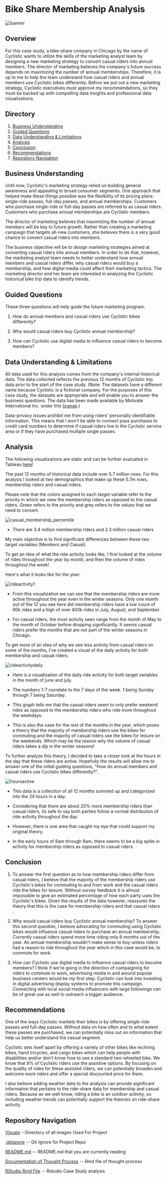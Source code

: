 # Bike Share Membership Analysis

![banner](Visuals/banner.png)

## Overview

For this case study, a bike-share company in Chicago by the name of Cyclistic wants to utilize the skills of the marketing analyst team by designing a new marketing strategy to convert casual riders into annual members. The director of marketing believes the company's future success depends on maximizing the number of annual memberships. Therefore, it is up to me to help the team understand how casual riders and annual members use Cyclistic bikes differently. Before we put out a new marketing strategy, Cyclistic executives must approve my recommendations, so they must be backed up with compelling data insights and professional data visualizations.

## Directory

1.  [Business Understanding](https://github.com/ayeejoeey/Bike-Share-Membership-Analysis#business-understanding)
2.  [Guided Questions](https://github.com/ayeejoeey/Bike-Share-Membership-Analysis#guided-questions)
3.  [Data Understanding & Limitations](https://github.com/ayeejoeey/Bike-Share-Membership-Analysis#data-understanding--limitations)
4.  [Analysis](https://github.com/ayeejoeey/Bike-Share-Membership-Analysis#analysis)
5.  [Conclusion](https://github.com/ayeejoeey/Bike-Share-Membership-Analysis#conclusion)
6.  [Recommendations](https://github.com/ayeejoeey/Bike-Share-Membership-Analysis#recommendations)
7.  [Repository Navigation](https://github.com/ayeejoeey/Bike-Share-Membership-Analysis/tree/main#repository-navigation)
## Business Understanding

Until now, Cyclistic's marketing strategy relied on building general awareness and appealing to broad consumer segments. One approach that helped make these things possible was the flexibility of its pricing plans: single-ride passes, full-day passes, and annual memberships. Customers who purchase single-ride or full-day passes are referred to as casual riders. Customers who purchase annual memberships are Cyclistic members.

The director of marketing believes that maximizing the number of annual members will be key to future growth. Rather than creating a marketing campaign that targets all-new customers, she believes there is a very good chance to convert casual riders into members.

The business objective will be to design marketing strategies aimed at converting casual riders into annual members. In order to do that, however, the marketing analyst team needs to better understand how annual members and casual riders differ, why casual riders would buy a membership, and how digital media could affect their marketing tactics. The marketing director and her team are interested in analyzing the Cyclistic historical bike trip data to identify trends.

## Guided Questions

These three questions will help guide the future marketing program:

1.  How do annual members and casual riders use Cyclistic bikes differently?

2.  Why would casual riders buy Cyclistic annual membership?

3.  How can Cyclistic use digital media to influence casual riders to become members?

## Data Understanding & Limitations

All data used for this analysis comes from the company's internal historical data. The data collected reflects the previous 12 months of Cyclistic trip data prior to the start of the case study. (Note: The datasets have a different name because Cyclistic is a fictional company. For the purposes of this case study, the datasets are appropriate and will enable you to answer the business questions. The data has been made available by Motivate International Inc. under this [license](https://ride.divvybikes.com/data-license-agreement).)

Data-privacy issues prohibit me from using riders' personally identifiable information. This means that I won't be able to connect pass purchases to credit card numbers to determine if casual riders live in the Cyclistic service area or if they have purchased multiple single passes.

## Analysis

The following visualizations are static and can be further evaluated in Tableau [here](https://public.tableau.com/authoring/Rideshare-Analysis_V2/Dashboard1#1)!

The past 12 months of historical data include over 5.7 million rows. For this analysis I looked at two demographics that make up these 5.7m rows, membership riders and casual riders.

Please note that the colors assigned to each target variable refer to the priority in which we view the membership riders as opposed to the casual riders. Green refers to the priority and grey refers to the values that we need to convert.

![casual_membership_percentile](Visuals/Membership_Casual%20Count%20(Percentage).png)

-   There are 3.4 million membership riders and 2.3 million casual riders

My main objective is to find significant differences between these two target variables (Members and Casual).

To get an idea of what the ride activity looks like, I first looked at the volume of rides throughout the year by month, and then the volume of rides throughout the week!

Here's what it looks like for the year:

![rideactivity1](Visuals/Count%20of%20Rides(Year).png)

-   From this visualization we can see that the membership riders are more active throughout the year even in the winter seasons. Only one month out of the 12 you see here did membership riders have a low count of 90k rides and a high of over 400k rides in July, August, and September.

-   For casual riders, the most activity seen range from the month of May to the month of October before dropping significantly. It seems casual riders prefer the months that are not part of the winter seasons in Chicago.

To get more of an idea of why we see less activity from casual riders on some of the months, I've created a visual of the daily activity for both membership and casual riders.

![rideactivitydaily](Visuals/Daily%20Ride%20Activity(June&July).png)

-   Here is a visualization of the daily ride activity for both target variables in the month of june and july.

-   The numbers 1-7 correlate to the 7 days of the week. 1 being Sunday through 7 being Saturday.

-   This graph tells me that the casual riders seem to only prefer weekend rides as opposed to the membership riders who ride more throughout the weekdays.

-   This is also the case for the rest of the months in the year, which poses a theory that the majority of membership riders use the bikes for commuting and the majority of casual riders use the bikes for leisure on the weekends. Which may be the reason why the volume of casual riders takes a dip in the winter seasons!

To further analyze this theory, I decided to take a closer look at the hours in the day that these riders are active. Hopefully the results will allow me to answer one of the initial guiding questions, "How do annual members and casual riders use Cyclistic bikes differently?".

![hoursactive](Visuals/Hour%20of%20Day%20Active.png)

-   This data is a collection of all 12 months summed up and categorized into the 24 hours in a day.

-   Considering that there are about 20% more membership riders than casual riders, its safe to say both parties follow a normal distribution of ride activity throughout the day.

-   However, there is one area that caught my eye that could support my original theory.

-   In the early hours of 6am through 9am, there seems to be a big spike in activity for membership riders as opposed to casual riders.

## Conclusion

1.  To answer the first question as to how membership riders differ from casual riders, I believe that the majority of the membership riders use Cyclistic's bikes for commuting to and from work and the casual riders ride the bikes for leisure. Without survey feedback it is almost impossible to give an estimated percentage of how each party uses the Cyclistic's bikes. Given the results of the data however, reassures the theory that this is the case for membership riders and that casual riders .

2.  Why would casual riders buy Cyclistic annual membership? To answer this second question, I believe advocating for commuting using Cyclistic bikes would influence casual riders to purchase an annual membership. Currently casual riders spend more time riding only 6 months out of the year. An annual membership wouldn't make sense to buy unless riders had a reason to ride throughout the year which in this case would be, to commute for work.

3.  How can Cyclistic use digital media to influence casual riders to become members? I think if we're going in the direction of campaigning for riders to commute to work, advertising media in and around popular business centers would be my first step. Cyclistic can look into investing in digital advertising display systems to promote this campaign. Connecting with local social media influencers with large followings can be of great use as well to outreach a bigger audience.

## Recommendations

One of the ways Cyclistic markets their bikes is by offering single-ride passes and full-day passes. Without data on how often and to what extent these passes are purchased, we can potentially miss out on information that help us better understand the casual segment.

Cyclistic sets itself apart by offering a variety of other bikes like reclining bikes, hand tricycles, and cargo bikes which can help people with disabilities and/or don't know how to use a standard two-wheeled bike. We know that 8% of Cyclistic riders use the assistive options. By focusing on the quality of rides for these assisted riders, we can potentially broaden and welcome more riders and offer a special discounted price for them.

I also believe adding weather data to the analysis can provide significant information that pertains to the ride-share data for membership and casual riders. Because as we well know, riding a bike is an outdoor activity, so including weather trends can potentially support the theories on ride-share activity.

## Repository Navigation 

[Visuals](https://github.com/ayeejoeey/Bike-Share-Membership-Analysis/tree/main/Visuals) --Directory of all images Used For Project 

[.gitignore](https://github.com/ayeejoeey/Bike-Share-Membership-Analysis/blob/main/.gitignore) -- Git Ignore for Project Repo

[README.md](https://github.com/ayeejoeey/Bike-Share-Membership-Analysis/blob/main/README.md) -- README.md that you are currently reading 

[Documentation of Thought Process](https://github.com/ayeejoeey/Bike-Share-Membership-Analysis/blob/main/Documenting-my-steps.Rmd) -- Rmd file of thought process 

[RStudio Rmd File](https://github.com/ayeejoeey/Bike-Share-Membership-Analysis/blob/main/R_workbook_BikeShare.Rmd) -- Rstudio Case Study analysis 
